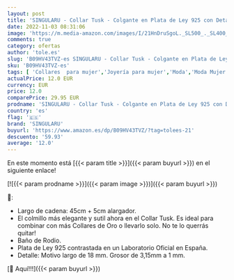 ```yaml
---
layout: post
title: 'SINGULARU - Collar Tusk - Colgante en Plata de Ley 925 con Detalle de Colmillo - Cadena 45 cm + 5 cm de alargador de Talla Unica - Joyas para Mujer - Baño en Rodio'
date: 2022-11-03 08:31:06
image: 'https://m.media-amazon.com/images/I/21HnDruSgoL._SL500_._SL400_.jpg'
comments: true
category: ofertas
author: 'tole.es'
slug: 'B09HV43TVZ-es SINGULARU - Collar Tusk - Colgante en Plata de Ley 925 con...'
sku: 'B09HV43TVZ-es'
tags: [ 'Collares  para mujer','Joyería para mujer','Moda','Moda Mujer','de','ley','plata','singularu','🇪🇸', ]
actualPrice: 12.0 EUR
currency: EUR
price: 12.0
comparePrice: 29.95 EUR
prodname: 'SINGULARU - Collar Tusk - Colgante en Plata de Ley 925 con Detalle de Colmillo - Cadena 45 cm + 5 cm de alargador de Talla Unica - Joyas para Mujer - Baño en Rodio'
country: 'es'
flag: '🇪🇸'
brand: 'SINGULARU'
buyurl: 'https://www.amazon.es/dp/B09HV43TVZ/?tag=tolees-21'
descuento: '59.93'
average: '12.0'
---
```


En este momento está [{{< param title >}}]({{< param buyurl >}}) en el siguiente enlace!

[![{{< param prodname >}}]({{< param image >}})]({{< param buyurl >}})

🔎:

- Largo de cadena: 45cm + 5cm alargador.
- El colmillo más elegante y sutil ahora en el Collar Tusk. Es ideal para combinar con más Collares de Oro o llevarlo solo. No te lo querrás quitar!
- Baño de Rodio.
- Plata de Ley 925 contrastada en un Laboratorio Oficial en España.
- Detalle: Motivo largo de 18 mm. Grosor de 3,15mm a 1 mm.

[🛒 Aquí!!!]({{< param buyurl >}})
